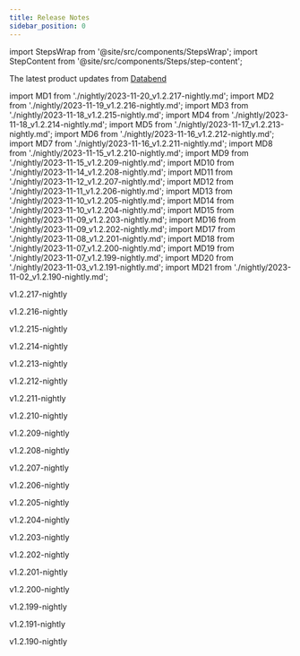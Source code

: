 ```yaml
---
title: Release Notes
sidebar_position: 0
---
```


import StepsWrap from '@site/src/components/StepsWrap';
import StepContent from '@site/src/components/Steps/step-content';

The latest product updates from [Databend](https://github.com/datafuselabs/databend)



import MD1 from './nightly/2023-11-20_v1.2.217-nightly.md';
import MD2 from './nightly/2023-11-19_v1.2.216-nightly.md';
import MD3 from './nightly/2023-11-18_v1.2.215-nightly.md';
import MD4 from './nightly/2023-11-18_v1.2.214-nightly.md';
import MD5 from './nightly/2023-11-17_v1.2.213-nightly.md';
import MD6 from './nightly/2023-11-16_v1.2.212-nightly.md';
import MD7 from './nightly/2023-11-16_v1.2.211-nightly.md';
import MD8 from './nightly/2023-11-15_v1.2.210-nightly.md';
import MD9 from './nightly/2023-11-15_v1.2.209-nightly.md';
import MD10 from './nightly/2023-11-14_v1.2.208-nightly.md';
import MD11 from './nightly/2023-11-12_v1.2.207-nightly.md';
import MD12 from './nightly/2023-11-11_v1.2.206-nightly.md';
import MD13 from './nightly/2023-11-10_v1.2.205-nightly.md';
import MD14 from './nightly/2023-11-10_v1.2.204-nightly.md';
import MD15 from './nightly/2023-11-09_v1.2.203-nightly.md';
import MD16 from './nightly/2023-11-09_v1.2.202-nightly.md';
import MD17 from './nightly/2023-11-08_v1.2.201-nightly.md';
import MD18 from './nightly/2023-11-07_v1.2.200-nightly.md';
import MD19 from './nightly/2023-11-07_v1.2.199-nightly.md';
import MD20 from './nightly/2023-11-03_v1.2.191-nightly.md';
import MD21 from './nightly/2023-11-02_v1.2.190-nightly.md';


<StepsWrap> 



<StepContent outLink="https://github.com/datafuselabs/databend/releases/tag/v1.2.217-nightly" number="" title="Nov 20, 2023">

<p>v1.2.217-nightly</p>
<MD1 />

</StepContent>

<StepContent outLink="https://github.com/datafuselabs/databend/releases/tag/v1.2.216-nightly" number="" title="Nov 19, 2023">

<p>v1.2.216-nightly</p>
<MD2 />

</StepContent>

<StepContent outLink="https://github.com/datafuselabs/databend/releases/tag/v1.2.215-nightly" number="" title="Nov 18, 2023">

<p>v1.2.215-nightly</p>
<MD3 />

</StepContent>

<StepContent outLink="https://github.com/datafuselabs/databend/releases/tag/v1.2.214-nightly" number="" title="Nov 18, 2023">

<p>v1.2.214-nightly</p>
<MD4 />

</StepContent>

<StepContent outLink="https://github.com/datafuselabs/databend/releases/tag/v1.2.213-nightly" number="" title="Nov 17, 2023">

<p>v1.2.213-nightly</p>
<MD5 />

</StepContent>

<StepContent outLink="https://github.com/datafuselabs/databend/releases/tag/v1.2.212-nightly" number="" title="Nov 16, 2023">

<p>v1.2.212-nightly</p>
<MD6 />

</StepContent>

<StepContent outLink="https://github.com/datafuselabs/databend/releases/tag/v1.2.211-nightly" number="" title="Nov 16, 2023">

<p>v1.2.211-nightly</p>
<MD7 />

</StepContent>

<StepContent outLink="https://github.com/datafuselabs/databend/releases/tag/v1.2.210-nightly" number="" title="Nov 15, 2023">

<p>v1.2.210-nightly</p>
<MD8 />

</StepContent>

<StepContent outLink="https://github.com/datafuselabs/databend/releases/tag/v1.2.209-nightly" number="" title="Nov 15, 2023">

<p>v1.2.209-nightly</p>
<MD9 />

</StepContent>

<StepContent outLink="https://github.com/datafuselabs/databend/releases/tag/v1.2.208-nightly" number="" title="Nov 14, 2023">

<p>v1.2.208-nightly</p>
<MD10 />

</StepContent>

<StepContent outLink="https://github.com/datafuselabs/databend/releases/tag/v1.2.207-nightly" number="" title="Nov 12, 2023">

<p>v1.2.207-nightly</p>
<MD11 />

</StepContent>

<StepContent outLink="https://github.com/datafuselabs/databend/releases/tag/v1.2.206-nightly" number="" title="Nov 11, 2023">

<p>v1.2.206-nightly</p>
<MD12 />

</StepContent>

<StepContent outLink="https://github.com/datafuselabs/databend/releases/tag/v1.2.205-nightly" number="" title="Nov 10, 2023">

<p>v1.2.205-nightly</p>
<MD13 />

</StepContent>

<StepContent outLink="https://github.com/datafuselabs/databend/releases/tag/v1.2.204-nightly" number="" title="Nov 10, 2023">

<p>v1.2.204-nightly</p>
<MD14 />

</StepContent>

<StepContent outLink="https://github.com/datafuselabs/databend/releases/tag/v1.2.203-nightly" number="" title="Nov 9, 2023">

<p>v1.2.203-nightly</p>
<MD15 />

</StepContent>

<StepContent outLink="https://github.com/datafuselabs/databend/releases/tag/v1.2.202-nightly" number="" title="Nov 9, 2023">

<p>v1.2.202-nightly</p>
<MD16 />

</StepContent>

<StepContent outLink="https://github.com/datafuselabs/databend/releases/tag/v1.2.201-nightly" number="" title="Nov 8, 2023">

<p>v1.2.201-nightly</p>
<MD17 />

</StepContent>

<StepContent outLink="https://github.com/datafuselabs/databend/releases/tag/v1.2.200-nightly" number="" title="Nov 7, 2023">

<p>v1.2.200-nightly</p>
<MD18 />

</StepContent>

<StepContent outLink="https://github.com/datafuselabs/databend/releases/tag/v1.2.199-nightly" number="" title="Nov 7, 2023">

<p>v1.2.199-nightly</p>
<MD19 />

</StepContent>

<StepContent outLink="https://github.com/datafuselabs/databend/releases/tag/v1.2.191-nightly" number="" title="Nov 3, 2023">

<p>v1.2.191-nightly</p>
<MD20 />

</StepContent>

<StepContent outLink="https://github.com/datafuselabs/databend/releases/tag/v1.2.190-nightly" number="" title="Nov 2, 2023">

<p>v1.2.190-nightly</p>
<MD21 />

</StepContent>

</StepsWrap> 
